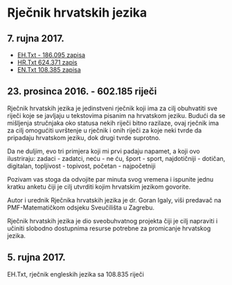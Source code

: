 Rječnik hrvatskih jezika
=========================

<h2>7. rujna 2017.</h2>

<ul>
<li><a href="https://github.com/gigaly/rjecnik-hrvatskih-jezika/blob/master/EH-186.zip">EH.Txt - 186.095 zapisa</a></li>
<li><a href="https://github.com/gigaly/rjecnik-hrvatskih-jezika/blob/master/HR_Txt-624.zip">HR.Txt 624.371 zapis</a></li>
<li><a href="https://github.com/gigaly/rjecnik-hrvatskih-jezika/blob/master/EN_Txt-108.zip">EN.Txt 108.385 zapisa</a></li>
</ul>

<h2>23. prosinca 2016. - 602.185 riječi</h2>

Rječnik hrvatskih jezika je jedinstveni rječnik koji ima za cilj obuhvatiti sve riječi koje se javljaju u tekstovima pisanim na hrvatskom jeziku. Budući da se mišljenja stručnjaka oko statusa nekih riječi bitno razilaze, ovaj rječnik ima za cilj omogućiti uvrštenje u rječnik i onih riječi za koje neki tvrde da pripadaju hrvatskom jeziku, dok drugi tvrde suprotno.

Da ne duljim, evo tri primjera koji mi prvi padaju napamet, a koji ovo ilustriraju: zadaci - zadatci, neću - ne ću, šport - sport, najdotičniji - dotičan, digitalan, topljivost - topivost, početan - najpočetniji

Pozivam vas stoga da odvojite par minuta svog vremena i ispunite jednu kratku anketu čiji je cilj utvrditi kojim hrvatskim jezikom govorite.

Autor i urednik Rječnika hrvatskih jezika je dr. Goran Igaly, viši predavač na PMF-Matematičkom odsjeku Sveučilišta u Zagrebu.

Rječnik hrvatskih jezika je dio sveobuhvatnog projekta čiji je cilj napraviti i učiniti slobodno dostupnima resurse potrebne za promicanje hrvatskog jezika.

<h2>5. rujna 2017.</h2>

EH.Txt, rječnik engleskih jezika sa 108.835 riječi
